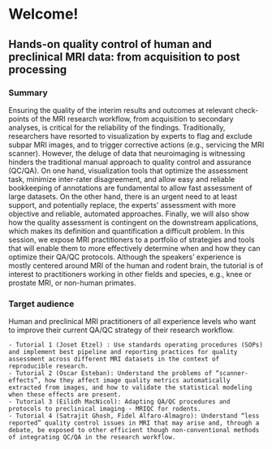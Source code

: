 # Welcome!

## Hands-on quality control of human and preclinical MRI data: from acquisition to post processing

### Summary

Ensuring the quality of the interim results and outcomes at relevant check-points of the MRI research workflow, from acquisition
to secondary analyses, is critical for the reliability of the findings. Traditionally, researchers have resorted to visualization by
experts to flag and exclude subpar MRI images, and to trigger corrective actions (e.g., servicing the MRI scanner). However, the
deluge of data that neuroimaging is witnessing hinders the traditional manual approach to quality control and assurance
(QC/QA). On one hand, visualization tools that optimize the assessment task, minimize inter-rater disagreement, and allow easy
and reliable bookkeeping of annotations are fundamental to allow fast assessment of large datasets. On the other hand, there is
an urgent need to at least support, and potentially replace, the experts’ assessment with more objective and reliable, automated
approaches. Finally, we will also show how the quality assessment is contingent on the downstream applications, which makes
its definition and quantification a difficult problem. In this session, we expose MRI practitioners to a portfolio of strategies and
tools that will enable them to more effectively determine when and how they can optimize their QA/QC protocols. Although the
speakers’ experience is mostly centered around MRI of the human and rodent brain, the tutorial is of interest to practitioners
working in other fields and species, e.g., knee or prostate MRI, or non-human primates.

### Target audience

Human and preclinical MRI practitioners of all experience levels who want to improve their current QA/QC strategy of their research workflow.

```{admonition} Learning outcomes
- Tutorial 1 (Joset Etzel) : Use standards operating procedures (SOPs) and implement best pipeline and reporting practices for quality assessment across different MRI datasets in the context of reproducible research.
- Tutorial 2 (Oscar Esteban): Understand the problems of “scanner-effects”, how they affect image quality metrics automatically extracted from images, and how to validate the statistical modeling when these effects are present.
- Tutorial 3 (Eilidh MacNicol): Adapting QA/QC procedures and protocols to preclinical imaging - MRIQC for rodents.
- Tutorial 4 (Satrajit Ghosh, Fidel Alfaro-Almagro): Understand “less reported” quality control issues in MRI that may arise and, through a debate, be exposed to other efficient though non-conventional methods of integrating QC/QA in the research workflow.
```

